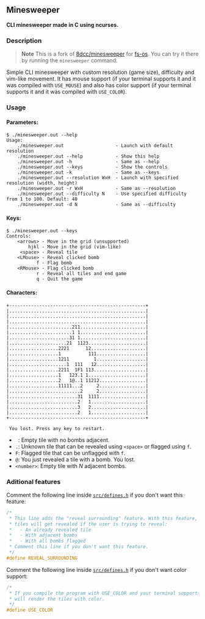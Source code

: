 ## Minesweeper
**CLI minesweeper made in C using ncurses.**

### Description
> **Note**
> This is a fork of [8dcc/minesweeper](https://github.com/8dcc/minesweeper)
> for [fs-os](https://github.com/fs-os/fs-os). You can try it there by running
> the `minesweeper` command.

Simple CLI minesweeper with custom resolution (game size), difficulty and
vim-like movement. It has mouse support (if your terminal supports it and it
was compiled with `USE_MOUSE`) and also has color support (if your terminal
supports it and it was compiled with `USE_COLOR`).

### Usage
#### Parameters:
```console
$ ./minesweeper.out --help
Usage:
    ./minesweeper.out                   - Launch with default resolution
    ./minesweeper.out --help            - Show this help
    ./minesweeper.out -h                - Same as --help
    ./minesweeper.out --keys            - Show the controls
    ./minesweeper.out -k                - Same as --keys
    ./minesweeper.out --resolution WxH  - Launch with specified resolution (width, height)
    ./minesweeper.out -r WxH            - Same as --resolution
    ./minesweeper.out --difficulty N    - Use specified difficulty from 1 to 100. Default: 40
    ./minesweeper.out -d N              - Same as --difficulty
```

#### Keys:
```console
$ ./minesweeper.out --keys
Controls:
    <arrows> - Move in the grid (unsupported)
        hjkl - Move in the grid (vim-like)
     <space> - Reveal tile
    <LMouse> - Reveal clicked bomb
           f - Flag bomb
    <RMouse> - Flag clicked bomb
           r - Reveal all tiles and end game
           q - Quit the game
```

#### Characters:
```
+--------------------------------------------------+
|..................................................|
|..................................................|
|..................................................|
|.......................211........................|
|.......................1 1........................|
|......................31 1........................|
|.....................21  1123.....................|
|..................2221      12....................|
|..................1          111..................|
|..................1211         1..................|
|.....................1  111   12..................|
|..................2211  1F1 113...................|
|..................1   123.1 1.....................|
|..................2   1@..1 11212.................|
|..................11111...2     2.................|
|..........................2     2.................|
|.........................31  1111.................|
|.........................2   1....................|
|.........................3   2....................|
|.........................2   1....................|
+--------------------------------------------------+

 You lost. Press any key to restart.

```

- ` `: Empty tile with no bombs adjacent.
- `.`: Unknown tile that can be revealed using `<space>` or flagged using `f`.
- `F`: Flagged tile that can be unflagged with `f`.
- `@`: You just revealed a tile with a bomb. You lost.
- `<number>`: Empty tile with *N* adjacent bombs.

### Aditional features
Comment the following line inside [`src/defines.h`](src/defines.h) if you don't
want this feature:
```c
/*
 * This line adds the "reveal surrounding" feature. With this feature, adjacent
 * tiles will get revealed if the user is trying to reveal:
 *   - An already revealed tile
 *   - With adjacent bombs
 *   - With all bombs flagged
 * Comment this line if you don't want this feature.
 */
#define REVEAL_SURROUNDING
```

Comment the following line inside [`src/defines.h`](src/defines.h) if you don't
want color support:
```c
/*
 * If you compile the program with USE_COLOR and your terminal supports it, it
 * will render the tiles with color.
 */
#define USE_COLOR
```

